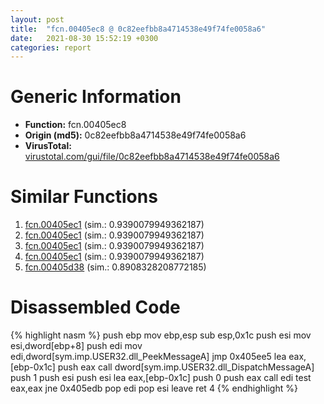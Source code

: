 ```yaml
---
layout: post
title:  "fcn.00405ec8 @ 0c82eefbb8a4714538e49f74fe0058a6"
date:   2021-08-30 15:52:19 +0300
categories: report
---
```


# Generic Information
- **Function:** fcn.00405ec8
- **Origin (md5):** 0c82eefbb8a4714538e49f74fe0058a6
- **VirusTotal:** [virustotal.com/gui/file/0c82eefbb8a4714538e49f74fe0058a6][virustotal_ref]



# Similar Functions

1. [fcn.00405ec1][similar_1_ref] (sim.: 0.9390079949362187)
2. [fcn.00405ec1][similar_2_ref] (sim.: 0.9390079949362187)
3. [fcn.00405ec1][similar_3_ref] (sim.: 0.9390079949362187)
4. [fcn.00405ec1][similar_4_ref] (sim.: 0.9390079949362187)
5. [fcn.00405d38][similar_5_ref] (sim.: 0.8908328208772185)


# Disassembled Code

{% highlight nasm %}
push ebp
mov ebp,esp
sub esp,0x1c
push esi
mov esi,dword[ebp+8]
push edi
mov edi,dword[sym.imp.USER32.dll_PeekMessageA]
jmp 0x405ee5
lea eax,[ebp-0x1c]
push eax
call dword[sym.imp.USER32.dll_DispatchMessageA]
push 1
push esi
push esi
lea eax,[ebp-0x1c]
push 0
push eax
call edi
test eax,eax
jne 0x405edb
pop edi
pop esi
leave 
ret 4
{% endhighlight %}


[similar_1_ref]: /report/fcn.00405ec1@cce7ba37a5ac487b09e8c8d292223615
[similar_2_ref]: /report/fcn.00405ec1@3a780067b4fcdbc523bd6f0e3b89f181
[similar_3_ref]: /report/fcn.00405ec1@983fe9598b69120a048e4bbfe8d8764c
[similar_4_ref]: /report/fcn.00405ec1@024d69b3dfb503973cce5c1700f282aa
[similar_5_ref]: /report/fcn.00405d38@88c77a55c813a535f04a021f665ec5b4
[virustotal_ref]: https://www.virustotal.com/gui/file/0c82eefbb8a4714538e49f74fe0058a6